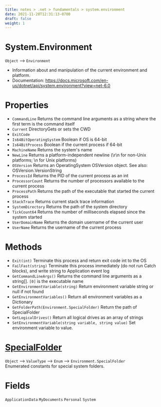 ```yaml
---
title: notes > .net > fundamentals > system.environment
date: 2021-11-28T12:31:13-0700
draft: false
weight: 1
---
```

# System.Environment
`Object` –> `Environment`  
- Information about and manipulation of the current environment and platform.
- Documentation: https://docs.microsoft.com/en-us/dotnet/api/system.environment?view=net-6.0

# Properties
- `CommandLine` Returns the command line arguments as a string where the first term is the command itself
- `Current` DirectoryGets or sets the CWD
- `ExitCode`
- `Is64BitOperatingSystem` Boolean if OS is 64-bit
- `Is64BitProcess` Boolean if the current process if 64-bit
- `MachineName` Returns the system's name
- `NewLine` Returns a platform-independent newline (\r\n for non-Unix platforms; \n for Unix platforms)
- `OSVersion` Returns an OperatingSystem OSVersion object. See also: OSVersion.VersionString
- `ProcessId` Returns the PID of the current process as an int
- `ProcessorCount` Returns the number of processors available to the current process
- `ProcessPath` Returns the path of the executable that started the current process
- `StackTrace` Returns current stack trace information
- `SystemDirectory` Returns the path of the system directory
- `TickCount64` Returns the number of milliseconds elapsed since the system started
- `UserDomainName` Returns the domain username of the current user
- `UserName` Returns the username of the current process

# Methods
- `Exit(int)` Terminate this process and return exit code int to the OS
- `FailFast(string)` Terminate this process immediately (do not run Catch blocks), and write string to Application event log
- `GetCommandLineArgs()` Returns the command line arguments as a string[]. `[0]` is the executable name
- `GetEnvironmentVariable(string)` Return environment variable string or null if not found
- `GetEnvironmentVariables()` Return all environment variables as a Dictionary
- `GetFolderPath(Environment.SpecialFolder)` Return the path of SpecialFolder
- `GetLogicalDrives()` Return all logical drives as an array of strings
- `SetEnvironmentVariable(string variable, string value)` Set environment variable to value.

# [SpecialFolder](https://docs.microsoft.com/en-us/dotnet/api/system.environment.specialfolder?view=net-6.0)
`Object` –> `ValueType` –> `Enum` –> `Environment.SpecialFolder`  
Enumerated constants for special system folders.  

# Fields
`ApplicationData`
`MyDocuments`
`Personal`
`System`